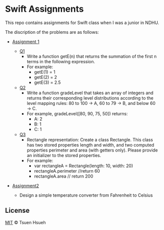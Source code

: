 # Swift Assignments
This repo contains assignments for Swift class when I was a junior in NDHU.

The discription of the problems are as follows:
* [Assignment 1](Assignment1)
    * [Q1](Assignment1/Q1/Q1.swift)
        * Write a function getE(n) that returns the summation of the first n terms in the following expression.
        * For example:
            * getE(1) = 1
            * getE(2) = 2
            * getE(3) = 2.5
    * [Q2](Assignment1/Q2/Q2.swift)
        * Write a function gradeLevel that takes an array of integers and returns their corresponding level distributions according to the level mapping rules: 80 to 100 → A, 60 to 79 → B, and below 60 → C.
        * For example, gradeLevel([80, 90, 75, 50]) returns:
            * A: 2
            * B: 1
            * C: 1
    * [Q3](Assignment1/Q3/Q3.swift)
        * Rectangle representation: Create a class Rectangle. This class has two stored properties length and width, and two computed properties perimeter and area (with getters only). Please provide an initializer to the stored properties.
        * For example:
            * var rectangleA = Rectangle(length: 10, width: 20)
            * rectangleA.perimeter //return 60
            * rectangleA.area // return 200
  
* [Assignment2](Assignment2)
   * Design a simple temperature converter from Fahrenheit to Celsius  
  
## License
[MIT](LICENSE) © Tsuen Hsueh
